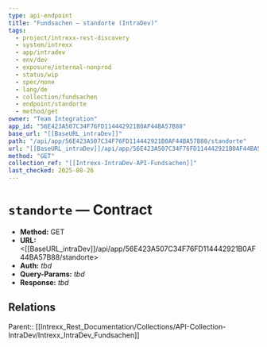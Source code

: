 ```yaml
---
type: api-endpoint
title: "Fundsachen — standorte (IntraDev)"
tags:
  - project/intrexx-rest-discovery
  - system/intrexx
  - app/intradev
  - env/dev
  - exposure/internal-nonprod
  - status/wip
  - spec/none
  - lang/de
  - collection/fundsachen
  - endpoint/standorte
  - method/get
owner: "Team Integration"
app_id: "56E423A507C34F76FD114442921B0AF44BA57B88"
base_url: "[[BaseURL_intraDev]]"
path: "/api/app/56E423A507C34F76FD114442921B0AF44BA57B88/standorte"
url: "[[BaseURL_intraDev]]/api/app/56E423A507C34F76FD114442921B0AF44BA57B88/standorte"
method: "GET"
collection_ref: "[[Intrexx-IntraDev-API-Fundsachen]]"
last_checked: 2025-08-26
---
```


# `standorte` — Contract
- **Method:** GET  
- **URL:** <[[BaseURL_intraDev]]/api/app/56E423A507C34F76FD114442921B0AF44BA57B88/standorte>
- **Auth:** _tbd_
- **Query-Params:** _tbd_
- **Response:** _tbd_

## Relations
Parent:: [[Intrexx_Rest_Documentation/Collections/API-Collection-IntraDev/Intrexx_IntraDev_Fundsachen]]
